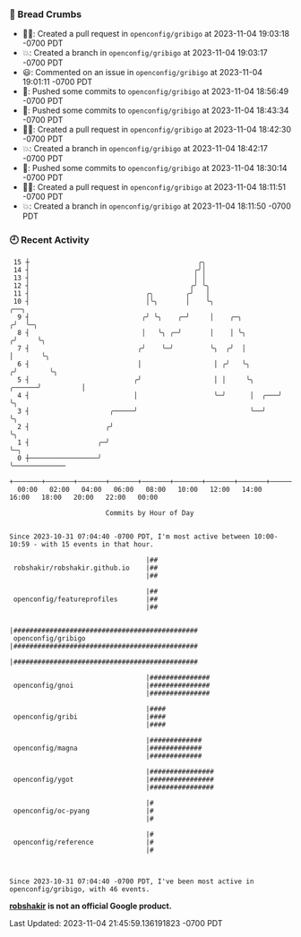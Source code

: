 ### 🍞 Bread Crumbs

 * ✍🏼: Created a pull request in `openconfig/gribigo` at 2023-11-04 19:03:18 -0700 PDT
 * 💥: Created a branch in `openconfig/gribigo` at 2023-11-04 19:03:17 -0700 PDT
 * 😃: Commented on an issue in `openconfig/gribigo` at 2023-11-04 19:01:11 -0700 PDT
 * 🚢: Pushed some commits to `openconfig/gribigo` at 2023-11-04 18:56:49 -0700 PDT
 * 🚢: Pushed some commits to `openconfig/gribigo` at 2023-11-04 18:43:34 -0700 PDT
 * ✍🏼: Created a pull request in `openconfig/gribigo` at 2023-11-04 18:42:30 -0700 PDT
 * 💥: Created a branch in `openconfig/gribigo` at 2023-11-04 18:42:17 -0700 PDT
 * 🚢: Pushed some commits to `openconfig/gribigo` at 2023-11-04 18:30:14 -0700 PDT
 * ✍🏼: Created a pull request in `openconfig/gribigo` at 2023-11-04 18:11:51 -0700 PDT
 * 💥: Created a branch in `openconfig/gribigo` at 2023-11-04 18:11:50 -0700 PDT

### 🕘 Recent Activity
```
 15 ┼                                          ╭╮
 14 ┤                                         ╭╯│
 13 ┤                                         │ │
 12 ┤                                        ╭╯ ╰╮
 11 ┤                             ╭╮        ╭╯   │
 10 ┤                             │╰╮       │    ╰╮                          ╭──╮
  9 ┤                            ╭╯ ╰╮    ╭─╯     │    ╭─╮                  ╭╯  ╰─╮
  8 ┤                            │   ╰╮ ╭─╯       │    │ ╰╮                ╭╯     ╰╮
  7 ┤                           ╭╯    ╰─╯         ╰╮  ╭╯  │                │       ╰╮
  6 ┤                           │                  │ ╭╯   ╰╮              ╭╯        ╰╮
  5 ┤                          ╭╯                  │ │     ╰╮      ╭──────╯          │
  4 ┤                          │                   ╰─╯      │  ╭───╯                 ╰╮
  3 ┤                    ╭─────╯                            ╰──╯                      ╰╮
  2 ┤                   ╭╯                                                             ╰╮
  1 ┤                 ╭─╯                                                               ╰─╮
  0 ┼─────────────────╯                                                                   ╰─────────────
    +───────+───────+───────+───────+───────+───────+───────+───────+───────+───────+───────+───────+────
  00:00   02:00   04:00   06:00   08:00   10:00   12:00   14:00   16:00   18:00   20:00   22:00   00:00   

						Commits by Hour of Day


Since 2023-10-31 07:04:40 -0700 PDT, I'm most active between 10:00-10:59 - with 15 events in that hour.

```



```
                                  |##
 robshakir/robshakir.github.io    |##
                                  |##

                                  |##
 openconfig/featureprofiles       |##
                                  |##

                                  |##############################################
 openconfig/gribigo               |##############################################
                                  |##############################################

                                  |###############
 openconfig/gnoi                  |###############
                                  |###############

                                  |####
 openconfig/gribi                 |####
                                  |####

                                  |#############
 openconfig/magna                 |#############
                                  |#############

                                  |################
 openconfig/ygot                  |################
                                  |################

                                  |#
 openconfig/oc-pyang              |#
                                  |#

                                  |#
 openconfig/reference             |#
                                  |#



Since 2023-10-31 07:04:40 -0700 PDT, I've been most active in openconfig/gribigo, with 46 events.

```
**[robshakir](mailto:robjs@google.com) is not an official Google product.**  


Last Updated: 2023-11-04 21:45:59.136191823 -0700 PDT
